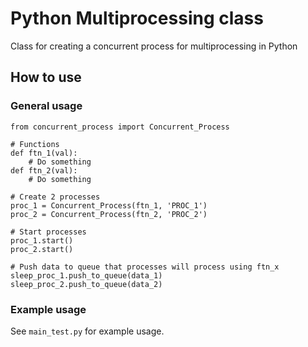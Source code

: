 # Python Multiprocessing class

Class for creating a concurrent process for multiprocessing in Python

## How to use

### General usage

```
from concurrent_process import Concurrent_Process

# Functions
def ftn_1(val):
    # Do something
def ftn_2(val):
    # Do something

# Create 2 processes
proc_1 = Concurrent_Process(ftn_1, 'PROC_1')
proc_2 = Concurrent_Process(ftn_2, 'PROC_2')

# Start processes
proc_1.start()
proc_2.start()

# Push data to queue that processes will process using ftn_x
sleep_proc_1.push_to_queue(data_1)
sleep_proc_2.push_to_queue(data_2)
```

### Example usage

See ```main_test.py``` for example usage.
